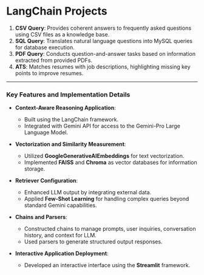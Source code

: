 # LangChain Projects

1. **CSV Query**: Provides coherent answers to frequently asked questions using CSV files as a knowledge base.
2. **SQL Query**: Translates natural language questions into MySQL queries for database execution.
3. **PDF Query**: Conducts question-and-answer tasks based on information extracted from provided PDFs.
4. **ATS**: Matches resumes with job descriptions, highlighting missing key points to improve resumes.

---

### Key Features and Implementation Details

- **Context-Aware Reasoning Application**: 
  - Built using the LangChain framework.
  - Integrated with Gemini API for access to the Gemini-Pro Large Language Model.
  
- **Vectorization and Similarity Measurement**:
  - Utilized **GoogleGenerativeAIEmbeddings** for text vectorization.
  - Implemented **FAISS** and **Chroma** as vector databases for information storage.
  
- **Retriever Configuration**:
  - Enhanced LLM output by integrating external data.
  - Applied **Few-Shot Learning** for handling complex queries beyond standard Gemini capabilities.
  
- **Chains and Parsers**:
  - Constructed chains to manage prompts, user inquiries, conversation history, and context for LLM.
  - Used parsers to generate structured output responses.

- **Interactive Application Deployment**:
  - Developed an interactive interface using the **Streamlit** framework.
